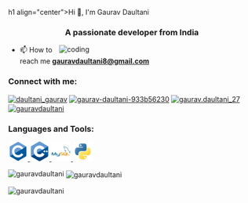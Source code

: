 h1 align="center">Hi 👋, I'm Gaurav Daultani</h1>
<h3 align="center">A passionate developer from India</h3>
<img align="right"alt="coding"width="400"src="https://user-images.githubusercontent.com/55389276/140866485-8fb1c876-9a8f-4d6a-98dc-08c4981eaf70.gif">

- 📫 How to reach me **gauravdaultani8@gmail.com**

<h3 align="left">Connect with me:</h3>
<p align="left">
<a href="https://twitter.com/daultani_gaurav" target="blank"><img align="center" src="https://raw.githubusercontent.com/rahuldkjain/github-profile-readme-generator/master/src/images/icons/Social/twitter.svg" alt="daultani_gaurav" height="30" width="40" /></a>
<a href="https://linkedin.com/in/gaurav-daultani-933b56230" target="blank"><img align="center" src="https://raw.githubusercontent.com/rahuldkjain/github-profile-readme-generator/master/src/images/icons/Social/linked-in-alt.svg" alt="gaurav-daultani-933b56230" height="30" width="40" /></a>
<a href="https://instagram.com/gaurav.daultani_27" target="blank"><img align="center" src="https://raw.githubusercontent.com/rahuldkjain/github-profile-readme-generator/master/src/images/icons/Social/instagram.svg" alt="gaurav.daultani_27" height="30" width="40" /></a>
<a href="https://www.codechef.com/users/gauravdaultani" target="blank"><img align="center" src="https://cdn.jsdelivr.net/npm/simple-icons@3.1.0/icons/codechef.svg" alt="gauravdaultani" height="30" width="40" /></a>
</p>

<h3 align="left">Languages and Tools:</h3>
<p align="left"> <a href="https://www.cprogramming.com/" target="_blank" rel="noreferrer"> <img src="https://raw.githubusercontent.com/devicons/devicon/master/icons/c/c-original.svg" alt="c" width="40" height="40"/> </a> <a href="https://www.w3schools.com/cpp/" target="_blank" rel="noreferrer"> <img src="https://raw.githubusercontent.com/devicons/devicon/master/icons/cplusplus/cplusplus-original.svg" alt="cplusplus" width="40" height="40"/> </a> <a href="https://www.mysql.com/" target="_blank" rel="noreferrer"> <img src="https://raw.githubusercontent.com/devicons/devicon/master/icons/mysql/mysql-original-wordmark.svg" alt="mysql" width="40" height="40"/> </a> <a href="https://www.python.org" target="_blank" rel="noreferrer"> <img src="https://raw.githubusercontent.com/devicons/devicon/master/icons/python/python-original.svg" alt="python" width="40" height="40"/> </a> </p>

<p><img align="left" src="https://github-readme-stats.vercel.app/api/top-langs?username=gauravdaultani&show_icons=true&locale=en&layout=compact" alt="gauravdaultani" /></p>

<p>&nbsp;<img align="center" src="https://github-readme-stats.vercel.app/api?username=gauravdaultani&show_icons=true&locale=en" alt="gauravdaultani" /></p>

<p><img align="center" src="https://github-readme-streak-stats.herokuapp.com/?user=gauravdaultani&" alt="gauravdaultani" /></p>



